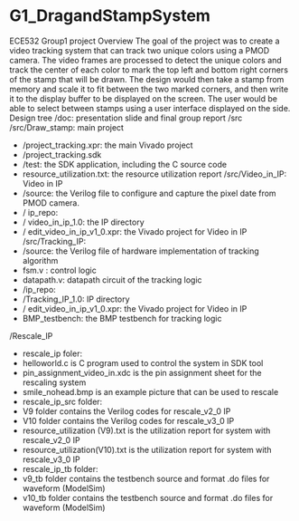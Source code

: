 # G1_DragandStampSystem
ECE532 Group1 project
Overview
The goal of the project was to create a video tracking system that can track two unique colors using a PMOD camera. The video frames are processed to detect the unique colors and track the center of each color to mark the top left and bottom right corners of the stamp that will be drawn. The design would then take a stamp from memory and scale it to fit between the two marked corners, and then write it to the display buffer to be displayed on the screen. The user would be able to select between stamps using a user interface displayed on the side. 
Design tree
/doc: presentation slide and final group report
/src
/src/Draw_stamp: main project
-	/project_tracking.xpr: the main Vivado project
-	/project_tracking.sdk
-	/test: the SDK application, including the C source code
-	resource_utilization.txt: the resource utilization report
/src/Video_in_IP: Video in IP
-	/source: the Verilog file to configure and capture the pixel date from PMOD camera.
-	/ ip_repo: 
-	/ video_in_ip_1.0: the IP directory
-	/ edit_video_in_ip_v1_0.xpr: the Vivado project for Video in IP
/src/Tracking_IP: 
-	/source: the Verilog file of hardware implementation of tracking algorithm
-	fsm.v : control logic
-	datapath.v: datapath circuit of the tracking logic
-	/ip_repo:
-	/Tracking_IP_1.0: IP directory
-	/ edit_video_in_ip_v1_0.xpr: the Vivado project for Video in IP
-	BMP_testbench: the BMP testbench for tracking logic

/Rescale_IP
-	rescale_ip foler: 
-	helloworld.c is C program used to control the system in SDK tool
-	pin_assignment_video_in.xdc is the pin assignment sheet for the rescaling system
-	smile_nohead.bmp is an example picture that can be used to rescale
-	rescale_ip_src folder:
-	V9 folder contains the Verilog codes for rescale_v2_0 IP
-	V10 folder contains the Verilog codes for rescale_v3_0 IP
-	resource_utilization (V9).txt is the utilization report for system with rescale_v2_0 IP
-	resource_utilization(V10).txt is the utilization report for system with rescale_v3_0 IP
-	rescale_ip_tb folder:
-	v9_tb folder contains the testbench source and format .do files for waveform (ModelSim)
-	v10_tb folder contains the testbench source and format .do files for waveform (ModelSim)
